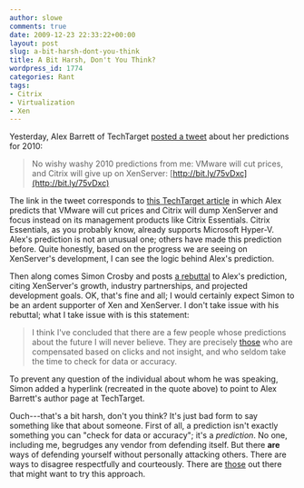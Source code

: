 ```yaml
---
author: slowe
comments: true
date: 2009-12-23 22:33:22+00:00
layout: post
slug: a-bit-harsh-dont-you-think
title: A Bit Harsh, Don't You Think?
wordpress_id: 1774
categories: Rant
tags:
- Citrix
- Virtualization
- Xen
---
```


Yesterday, Alex Barrett of TechTarget [posted a tweet](http://twitter.com/aebarrett/status/6931971481) about her predictions for 2010:

>No wishy washy 2010 predictions from me: VMware will cut prices, and Citrix will give up on XenServer: [http://bit.ly/75vDxc](http://bit.ly/75vDxc)

The link in the tweet corresponds to [this TechTarget article](http://searchservervirtualization.techtarget.com/news/article/0,289142,sid94_gci1377452,00.html) in which Alex predicts that VMware will cut prices and Citrix will dump XenServer and focus instead on its management products like Citrix Essentials. Citrix Essentials, as you probably know, already supports Microsoft Hyper-V. Alex's prediction is not an unusual one; others have made this prediction before. Quite honestly, based on the progress we are seeing on XenServer's development, I can see the logic behind Alex's prediction.

Then along comes Simon Crosby and posts [a rebuttal](http://community.citrix.com/display/ocb/2009/12/23/Xen+is+Dead%2C+Long+Live+Xen+(Remix)) to Alex's prediction, citing XenServer's growth, industry partnerships, and projected development goals. OK, that's fine and all; I would certainly expect Simon to be an ardent supporter of Xen and XenServer. I don't take issue with his rebuttal; what I take issue with is this statement:

>I think I've concluded that there are a few people whose predictions about the future I will never believe. They are precisely [those](http://virtualizationresources.searchservervirtualization.com/author;Alex+Barrett,+News+Director/contentList.htm) who are compensated based on clicks and not insight, and who seldom take the time to check for data or accuracy.

To prevent any question of the individual about whom he was speaking, Simon added a hyperlink (recreated in the quote above) to point to Alex Barrett's author page at TechTarget.

Ouch---that's a bit harsh, don't you think? It's just bad form to say something like that about someone. First of all, a prediction isn't exactly something you can "check for data or accuracy"; it's a _prediction_. No one, including me, begrudges any vendor from defending itself. But there **are** ways of defending yourself without personally attacking others. There are ways to disagree respectfully and courteously. There are [those](http://community.citrix.com/citrite/simoncr/profile) out there that might want to try this approach.
